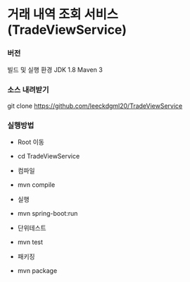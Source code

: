 # 거래 내역 조회 서비스 (TradeViewService)

### 버전
빌드 및 실행 환경
JDK 1.8
Maven 3

### 소스 내려받기
git clone https://github.com/leeckdgml20/TradeViewService

### 실행방법
* Root 이동
- cd TradeViewService

* 컴파일
- mvn compile

* 실행
- mvn spring-boot:run

* 단위테스트
- mvn test

* 패키징
- mvn package

